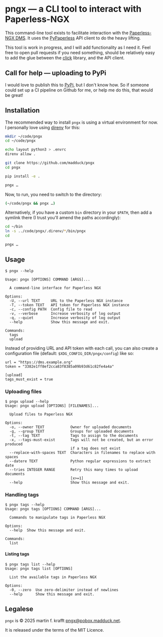 # pngx — a CLI tool to interact with Paperless-NGX

This command-line tool exists to facilitate interaction with the [Paperless-NGX DMS](https://docs.paperless-ngx.com/). It uses the [PyPaperless](https://pypi.org/project/pypaperless/) API client to do the heavy lifting.

This tool is work in progress, and I will add functionality as I need it. Feel free to open pull requests if you need something, should be relatively easy to add the glue between the [click](https://click.palletsprojects.com/) library, and the API client.

## Call for help — uploading to PyPi

I would love to publish this to [PyPi](https://pypi.org/), but I don't know how. So if someone could set up a CI pipeline on Github for me, or help me do this, that would be great!

## Installation

The recommended way to install `pngx` is using a virtual environment for now. I personally love using [direnv](https://direnv.net/) for this:

```bash
mkdir ~/code/pngx
cd ~/code/pngx

echo layout python3 > .envrc
direnv allow .

git clone https://github.com/madduck/pngx
cd pngx

pip install -e .

pngx …
```

Now, to run, you need to switch to the directory:

```bash
(~/code/pngx && pngx …)
```

Alternatively, if you have a custom `bin` directory in your `$PATH`, then add a symlink there (I trust you'll amend the paths accordingly):

```bash
cd ~/bin
ln -s ../code/pngx/.direnv/*/bin/pngx
cd

pngx …
```

## Usage

```
$ pngx --help

Usage: pngx [OPTIONS] COMMAND [ARGS]...

  A command-line interface for Paperless NGX

Options:
  -U, --url TEXT     URL to the Paperless NGX instance
  -T, --token TEXT   API token for Paperless NGX instance
  -c, --config PATH  Config file to read
  -v, --verbose      Increase verbosity of log output
  -q, --quiet        Increase verbosity of log output
  --help             Show this message and exit.

Commands:
  tags
  upload
```

Instead of providing URL and API token with each call, you can also create a configuration file (default: `$XDG_CONFIG_DIR/pngx/config`) like so:

```
url = "https://dms.example.org"
token = "3382e1ff8ef2cca83f8385a09b93d61c82fe4a4a"

[upload]
tags_must_exist = true
```

### Uploading files

```
$ pngx upload --help
Usage: pngx upload [OPTIONS] [FILENAMES]...

  Upload files to Paperless NGX

Options:
  -o, --owner TEXT            Owner for uploaded documents
  -g, --group TEXT            Groups for uploaded documents
  -t, --tag TEXT              Tags to assign to the documents
  -x, --tags-must-exist       Tags will not be created, but an error produced
                              if a tag does not exist
  --replace-with-spaces TEXT  Characters in filenames to replace with spaces
  --datere TEXT               Python regular expressions to extract date
  --tries INTEGER RANGE       Retry this many times to upload documents
                              [x>=1]
  --help                      Show this message and exit.
```

### Handling tags

```
$ pngx tags --help
Usage: pngx tags [OPTIONS] COMMAND [ARGS]...

  Commands to manipulate tags in Paperless NGX

Options:
  --help  Show this message and exit.

Commands:
  list
```

#### Listing tags

```
$ pngx tags list --help
Usage: pngx tags list [OPTIONS]

  List the available tags in Paperless NGX

Options:
  -0, --zero  Use zero-delimiter instead of newlines
  --help      Show this message and exit.
```

## Legalese

`pngx` is © 2025 martin f. krafft <pngx@pobox.madduck.net>.

It is released under the terms of the MIT Licence.
